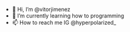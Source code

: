 - 👋 Hi, I’m @vitorjimenez
- 🌱 I’m currently learning how to programming
- 📫 How to reach me IG @hyperpolarized_
